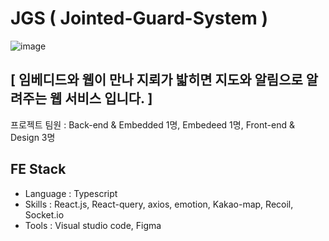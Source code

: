 # JGS ( Jointed-Guard-System )

![image](https://github.com/JGS-JointedGuardSystem/JGS_Front/assets/103497968/84dbe08e-d25f-4e5e-8f58-2a20eefea99d)

## [ 임베디드와 웹이 만나 지뢰가 밟히면 지도와 알림으로 알려주는 웹 서비스 입니다. ]

프로젝트 팀원 : Back-end & Embedded 1명, Embedeed 1명,  Front-end & Design 3명

## FE Stack

- Language : Typescript
- Skills : React.js, React-query, axios, emotion, Kakao-map, Recoil, Socket.io
- Tools : Visual studio code, Figma

